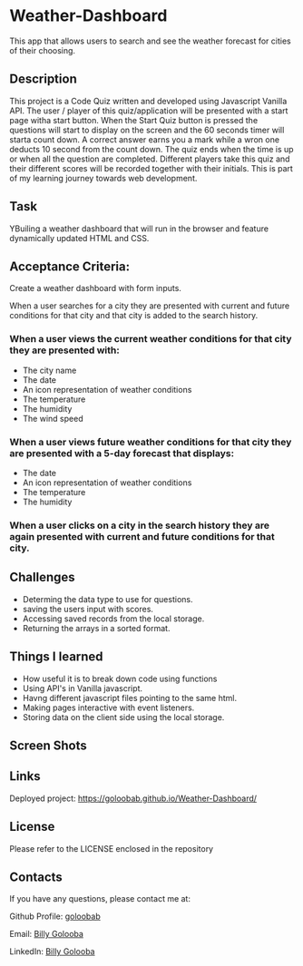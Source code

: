 # Weather-Dashboard
This app that allows users to search and see the weather forecast for cities of their choosing.

## Description 

This project is a Code Quiz written and developed using Javascript Vanilla API. The user / player of this quiz/application will be presented with a start page witha start button. When the Start Quiz button is pressed the questions will start to display on the screen and the 60 seconds timer will starta  count down. A correct answer earns you a mark while a wron one deducts 10 second from the count down. The quiz ends when the time is up or when all the question are completed. Different players take this quiz and their different scores will be recorded together with their initials.  This is part of my learning journey  towards web development.

## Task
YBuiling a weather dashboard that will run in the browser and feature dynamically updated HTML and CSS.

## Acceptance Criteria:

Create a weather dashboard with form inputs.

When a user searches for a city they are presented with current and future conditions for that city and that city is added to the search history.

### When a user views the current weather conditions for that city they are presented with:
* The city name
* The date
* An icon representation of weather conditions
* The temperature
* The humidity
* The wind speed

### When a user views future weather conditions for that city they are presented with a 5-day forecast that displays:
* The date
* An icon representation of weather conditions
* The temperature
* The humidity

### When a user clicks on a city in the search history they are again presented with current and future conditions for that city.

## Challenges

* Determing the data type to use for questions. 
* saving the users input with scores.
* Accessing saved records from the local storage.
* Returning the arrays in a sorted format.

## Things I learned 
* How useful it is to break down code using functions
* Using API's in Vanilla javascript.
* Havng different javascript files pointing to the same html.
* Making pages interactive with event listeners.
* Storing data on the client side using the local storage. 


## Screen Shots


## Links
Deployed project: https://goloobab.github.io/Weather-Dashboard/

## License 
Please refer to the LICENSE enclosed in the repository

## Contacts

If you have any questions, please contact me at: 
 
  Github Profile: [goloobab](https://github.com/goloobab/)  

  Email: [Billy Golooba](mailto:goloobab@gmail.com) 

  LinkedIn: [ Billy Golooba ](https://linkedin.com/in/goloobab)

